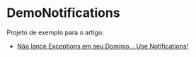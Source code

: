 # DemoNotifications

Projeto de exemplo para o artigo:

* [Não lance Exceptions em seu Domínio… Use Notifications!](https://www.wellingtonjhn.com/posts/n%C3%A3o-lance-exceptions-em-seu-dom%C3%ADnio-use-notifications/)
